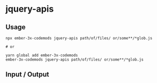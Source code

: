 # jquery-apis


## Usage

```
npx ember-3x-codemods jquery-apis path/of/files/ or/some**/*glob.js

# or

yarn global add ember-3x-codemods
ember-3x-codemods jquery-apis path/of/files/ or/some**/*glob.js
```

## Input / Output

<!--FIXTURES_TOC_START-->
<!--FIXTURES_TOC_END-->

<!--FIXTURES_CONTENT_START-->
<!--FIXTURES_CONTENT_END-->